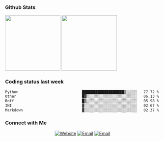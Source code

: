 
### Github Stats

<a href="https://github.com/lileixuan">
  <img height="180em" src="https://github-readme-stats.vercel.app/api?username=lileixuan&theme=buefy&show_icons=true" />
  <img height="180em" src="https://github-readme-stats.vercel.app/api/top-langs/?username=lileixuan&theme=buefy&layout=compact" />
</a>

### Coding status last week 

<!--START_SECTION:waka-->

```txt
Python                             ███████████████████▒░░░░░   77.72 %
Other                              █▓░░░░░░░░░░░░░░░░░░░░░░░   06.13 %
Roff                               █▒░░░░░░░░░░░░░░░░░░░░░░░   05.98 %
INI                                ▓░░░░░░░░░░░░░░░░░░░░░░░░   02.67 %
Markdown                           ▓░░░░░░░░░░░░░░░░░░░░░░░░   02.37 %
```

<!--END_SECTION:waka-->

### Connect with Me 

<p align="center">
<a href="https://www.koomu.cn/"><img alt="Website" src="https://img.shields.io/badge/Website-www.koomu.cn-blue?style=flat-square&logo=google-chrome"></a>
<a href="mailto:lileixuan@gmail.com"><img alt="Email" src="https://img.shields.io/badge/Email-lileixuan@gmail.com-blue?style=flat-square&logo=gmail"></a>
<a href="https://www.koomu.cn/rss/"><img alt="Email" src="https://img.shields.io/badge/RSS-www.koomu.cn%2Frss%2F-blue?style=flat-square&logo=rss"></a>


</p>
